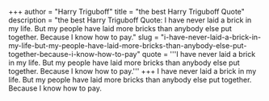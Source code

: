 +++
author = "Harry Triguboff"
title = "the best Harry Triguboff Quote"
description = "the best Harry Triguboff Quote: I have never laid a brick in my life. But my people have laid more bricks than anybody else put together. Because I know how to pay."
slug = "i-have-never-laid-a-brick-in-my-life-but-my-people-have-laid-more-bricks-than-anybody-else-put-together-because-i-know-how-to-pay"
quote = '''I have never laid a brick in my life. But my people have laid more bricks than anybody else put together. Because I know how to pay.'''
+++
I have never laid a brick in my life. But my people have laid more bricks than anybody else put together. Because I know how to pay.
